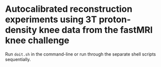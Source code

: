 # Autocalibrated reconstruction experiments using 3T proton-density knee data from the fastMRI knee challenge

Run `doit.sh` in the command-line or run through the separate shell scripts sequentially.
